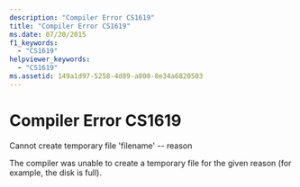```yaml
---
description: "Compiler Error CS1619"
title: "Compiler Error CS1619"
ms.date: 07/20/2015
f1_keywords: 
  - "CS1619"
helpviewer_keywords: 
  - "CS1619"
ms.assetid: 149a1d97-5258-4d89-a800-8e34a6820503
---
```

# Compiler Error CS1619

Cannot create temporary file 'filename' -- reason  
  
 The compiler was unable to create a temporary file for the given reason (for example, the disk is full).
